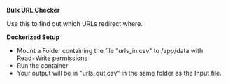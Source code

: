 **Bulk URL Checker**

Use this to find out which URLs redirect where.

**Dockerized Setup**

- Mount a Folder containing the file "urls_in.csv" to /app/data with Read+Write permissions
- Run the container
- Your output will be in "urls_out.csv" in the same folder as the Input file.
